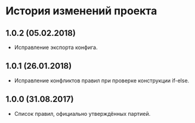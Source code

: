 # История изменений проекта

## 1.0.2 (05.02.2018)

* Исправление экспорта конфига.

## 1.0.1 (26.01.2018)

* Исправление конфликтов правил при проверке конструкции if-else.

## 1.0.0 (31.08.2017)

* Список правил, официально утверждённых партией.

